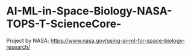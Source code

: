 # AI-ML-in-Space-Biology-NASA-TOPS-T-ScienceCore-

Project by NASA: https://www.nasa.gov/using-ai-ml-for-space-biology-research/
